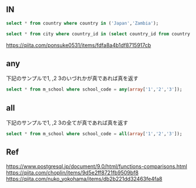 

## IN
```sql
select * from country where country in ('Japan','Zambia');
```

```sql
select * from city where country_id in (select country_id from country where country in ('Japan','Zambia'));
```

https://qiita.com/ponsuke0531/items/fdfa8a4b1df8715917cb



## any
下記のサンプルで1, ,2 3のいづれかが真であれば真を返す

```sql
select * from m_school where school_code = any(array['1','2','3']);
```

## all
下記のサンプルで1, ,2 3の全てが真であれば真を返す

```sql
select * from m_school where school_code = all(array['1','2','3']);
```

## Ref
https://www.postgresql.jp/document/9.0/html/functions-comparisons.html
https://qiita.com/choplin/items/9d5e2ff8721fb9509bf8
https://qiita.com/nuko_yokohama/items/db2b221dd32463fe4fa8